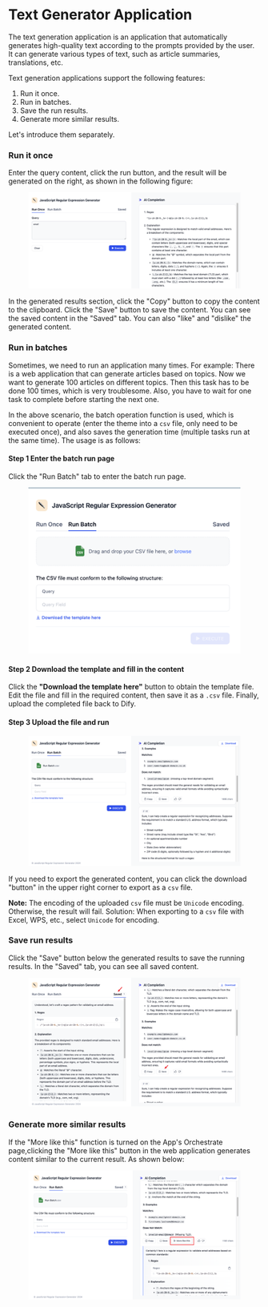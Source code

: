 # Text Generator Application

The text generation application is an application that automatically generates high-quality text according to the prompts provided by the user. It can generate various types of text, such as article summaries, translations, etc.

Text generation applications support the following features:

1. Run it once.
2. Run in batches.
3. Save the run results.
4. Generate more similar results.

Let's introduce them separately.

### Run it once

Enter the query content, click the run button, and the result will be generated on the right, as shown in the following figure:

<figure><img src="../../../.gitbook/assets/text-generator.png" alt=""><figcaption></figcaption></figure>

In the generated results section, click the "Copy" button to copy the content to the clipboard. Click the "Save" button to save the content. You can see the saved content in the "Saved" tab. You can also "like" and "dislike" the generated content.

### Run in batches

Sometimes, we need to run an application many times. For example: There is a web application that can generate articles based on topics. Now we want to generate 100 articles on different topics. Then this task has to be done 100 times, which is very troublesome. Also, you have to wait for one task to complete before starting the next one.

In the above scenario, the batch operation function is used, which is convenient to operate (enter the theme into a `csv` file, only need to be executed once), and also saves the generation time (multiple tasks run at the same time). The usage is as follows:

#### Step 1 Enter the batch run page

Click the "Run Batch" tab to enter the batch run page.

<figure><img src="../../../.gitbook/assets/text-generator-batch.png" alt=""><figcaption></figcaption></figure>

#### Step 2 Download the template and fill in the content

Click the **"Download the template here"** button to obtain the template file. Edit the file and fill in the required content, then save it as a `.csv` file. Finally, upload the completed file back to Dify.

#### Step 3 Upload the file and run

<figure><img src="../../../.gitbook/assets/batch-run.png" alt=""><figcaption></figcaption></figure>

If you need to export the generated content, you can click the download "button" in the upper right corner to export as a `csv` file.

**Note:** The encoding of the uploaded `csv` file must be `Unicode` encoding. Otherwise, the result will fail. Solution: When exporting to a `csv` file with Excel, WPS, etc., select `Unicode` for encoding.

### Save run results

Click the "Save" button below the generated results to save the running results. In the "Saved" tab, you can see all saved content.

<figure><img src="../../../.gitbook/assets/text-generator-saved.png" alt=""><figcaption></figcaption></figure>

### Generate more similar results

If the "More like this" function is turned on the App's Orchestrate page,clicking the "More like this" button in the web application generates content similar to the current result. As shown below:

<figure><img src="../../../.gitbook/assets/text-generator-more-like-this.png" alt=""><figcaption></figcaption></figure>
